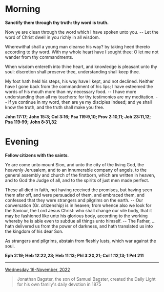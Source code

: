 # Morning

**Sanctify them through thy truth: thy word is truth.**
 
Now ye are clean through the word which I have spoken unto you. -- Let the word of Christ dwell in you richly in all wisdom.
 
Wherewithal shall a young man cleanse his way? by taking heed thereto according to thy word. With my whole heart have I sought thee: O let me not wander from thy commandments.
 
When wisdom entereth into thine heart, and knowledge is pleasant unto thy soul: discretion shall preserve thee, understanding shall keep thee.
 
My foot hath held his steps, his way have I kept, and not declined. Neither have I gone back from the commandment of his lips; I have esteemed the words of his mouth more than my necessary food. -- I have more understanding than all my teachers: for thy testimonies are my meditation. -- If ye continue in my word, then are ye my disciples indeed; and ye shall know the truth, and the truth shall make you free.  

**John 17:17; John 15:3; Col 3:16; Psa 119:9,10; Prov 2:10,11; Job 23:11,12; Psa 119:99; John 8:31,32**

# Evening

**Fellow citizens with the saints.**
 
Ye are come unto mount Sion, and unto the city of the living God, the heavenly Jerusalem, and to an innumerable company of angels, to the general assembly and church of the firstborn, which are written in heaven, and to God the Judge of all, and to the spirits of just men made perfect.
 
These all died in faith, not having received the promises, but having seen them afar off, and were persuaded of them, and embraced them, and confessed that they were strangers and pilgrims on the earth. -- Our conversation (Gr. citizenship) is in heaven; from whence also we look for the Saviour, the Lord Jesus Christ: who shall change our vile body, that it may be fashioned like unto his glorious body, according to the working whereby he is able even to subdue all things unto himself. -- The Father, ... hath delivered us from the power of darkness, and hath translated us into the kingdom of his dear Son.
 
As strangers and pilgrims, abstain from fleshly lusts, which war against the soul.  

**Eph 2:19; Heb 12:22,23; Heb 11:13; Phl 3:20,21; Col 1:12,13; 1 Pet 211**

---

[Wednesday 16-November, 2022](https://t.me/s/daily_light)

> Jonathan Bagster, the son of Samuel Bagster, created the Daily Light for his own family's daily devotion in 1875

